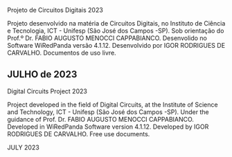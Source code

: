 
  Projeto de Circuitos Digitais 2023

  Projeto desenvolvido na matéria de Circuitos Digitais, no Instituto de Ciência e Tecnologia,
  ICT - Unifesp (São José dos Campos -SP). Sob orientação do Prof.º Dr. FABIO AUGUSTO MENOCCI CAPPABIANCO.
  Desenvolido no Software WiRedPanda versão 4.1.12.
  Desenvolvido por IGOR RODRIGUES DE CARVALHO.
  Documentos de uso livre.

  JULHO de 2023
  ------------------------------------------------------------------------------------------------------------

  Digital Circuits Project 2023

   Project developed in the field of Digital Circuits, at the Institute of Science and Technology,
   ICT - Unifesp (São José dos Campos -SP). Under the guidance of Prof. Dr. FABIO AUGUSTO MENOCCI CAPPABIANCO.
   Developed in WiRedPanda Software version 4.1.12.
   Developed by IGOR RODRIGUES DE CARVALHO.
   Free use documents.

   JULY 2023

